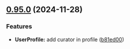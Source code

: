 ## [0.95.0](https://github.com/taskany-inc/crew/compare/v0.94.0...v0.95.0) (2024-11-28)


### Features

* **UserProfile:** add curator in profile ([b81ed00](https://github.com/taskany-inc/crew/commit/b81ed0021f355161f1818bb97c6c8ba3e5f59e43))

